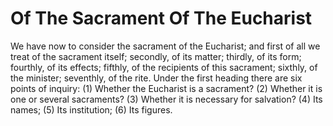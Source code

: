 # Of The Sacrament Of The Eucharist

We have now to consider the sacrament of the Eucharist; and first of all we treat of the sacrament itself; secondly, of its matter; thirdly, of its form; fourthly, of its effects; fifthly, of the recipients of this sacrament; sixthly, of the minister; seventhly, of the rite.  Under the first heading there are six points of inquiry:
(1) Whether the Eucharist is a sacrament?
(2) Whether it is one or several sacraments?
(3) Whether it is necessary for salvation?
(4) Its names;
(5) Its institution;
(6) Its figures.